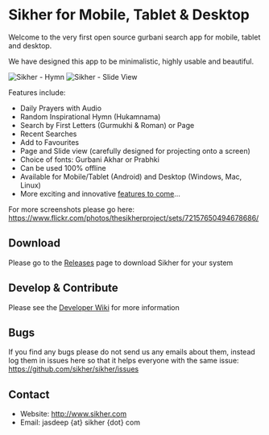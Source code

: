 # Sikher for Mobile, Tablet & Desktop

Welcome to the very first open source gurbani search app for mobile, tablet and desktop.

We have designed this app to be minimalistic, highly usable and beautiful.

![Sikher - Hymn](https://farm9.staticflickr.com/8569/15784435493_bd3d336f28.jpg "Sikher - Hymn")
![Sikher - Slide View](https://farm8.staticflickr.com/7306/16404482375_57632035e2.jpg "Sikher - Slide View")

Features include:

* Daily Prayers with Audio
* Random Inspirational Hymn (Hukamnama)
* Search by First Letters (Gurmukhi & Roman) or Page
* Recent Searches
* Add to Favourites
* Page and Slide view (carefully designed for projecting onto a screen)
* Choice of fonts: Gurbani Akhar or Prabhki
* Can be used 100% offline
* Available for Mobile/Tablet (Android) and Desktop (Windows, Mac, Linux)
* More exciting and innovative [features to come](https://trello.com/b/RgOlvHkp/sikher)...

For more screenshots please go here: https://www.flickr.com/photos/thesikherproject/sets/72157650494678686/

## Download
Please go to the [Releases](https://github.com/sikher/sikher/releases) page to download Sikher for your system

## Develop & Contribute
Please see the [Developer Wiki](https://github.com/sikher/sikher/wiki) for more information

## Bugs
If you find any bugs please do not send us any emails about them, instead log them in issues here so that it helps everyone with the same issue: https://github.com/sikher/sikher/issues

## Contact
* Website: http://www.sikher.com
* Email: jasdeep {at} sikher {dot} com